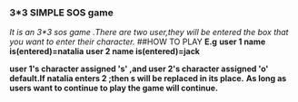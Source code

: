 ### 3\*3 SIMPLE SOS game

_It is an 3\*3 sos game .There are two user,they will be entered the
box that you want to enter their character._
##HOW TO PLAY
**E.g**
**user 1 name is(entered)=natalia** 
**user 2 name is(entered)=jack**

**user 1's character assigned 's' ,and user 2's character assigned 'o'**
**default.If natalia enters 2 ;then s will be replaced in its place.**
**As long as users want to continue to play the game will continue.**
